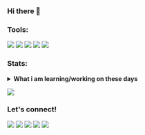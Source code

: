 ### Hi there 👋

### Tools:
<p>
    <img src="https://img.shields.io/badge/OS-MacOS-blue?&logo=apple" />
    <img src="https://img.shields.io/badge/Code-Swift-blue?&logo=swift" />
    <img src="https://img.shields.io/badge/IDE-Xcode-blue?&logo=xcode" />
    <img src="https://img.shields.io/badge/Text%20Editor-Visual%20Studio%20Code-blue?&logo=visual%20studio%20code&logoColor=blue" />
    <img src="https://gpvc.arturio.dev/Ridhofarr24" />
</p>

### Stats:
<details>
 <summary><strong>What i am learning/working on these days</strong></summary>
    - 🔭 I’m currently working on Follow a Lecture </br>
    - 🌱 I’m currently learning Flutter and UIKit </br>
    - 👯 I’m looking to collaborate on Automation Project, Mobile Apps. </br>
    - 🤔 I’m looking for help with master of programming. hehe </br>
    - 💬 Ask me about anything.</br>
    - 📫 How to reach me: <a href="exvoralamia@gmail.com">Email me!</a>  </br>
    - 😄 Pronouns: He/Him </br>
    - ⚡ Fun fact: ... </br>
</details>
<p>
    <img src="https://github-readme-stats.vercel.app/api?username=Ridhofarr24&hide=contribs,prs&show_icons=true&hide_border=true&title_color=000" />
<!--     <img src="https://github-readme-stats.vercel.app/api/top-langs/?username=Ridhofarr24&layout=compact" height=180 /> -->
</p>

### Let's connect!
<p>
    <a href="https://Ridhofarr24.id" target="blank"><img src="https://img.shields.io/badge/Website-https://Ridhofarr24.com-green?" /></a>
    <a href="https://linkedin.Ridhofarr24.com" target="blank"><img src="https://img.shields.io/badge/Ridhofarr24-30302f?style=flat&logo=linkedin" /></a>
    <a href="https://medium.com/@Ridhofarr24" target="blank"><img src="https://img.shields.io/badge/Ridhofarr24-30302f?style=flat&logo=medium" /></a>
    <a href="https://tw.Ridhofarr24.com" target="blank"><img src="https://img.shields.io/badge/@Ridhofarr24_-30302f?style=flat&logo=twitter" /></a>
    <a href="https://www.paypal.me/gewdfe" target="blank"><img src="https://ionicabizau.github.io/badges/paypal.svg" /></a>
</p>
<!--
**Ridhofarr24/Ridhofarr24** is a ✨ _special_ ✨ repository because its `README.md` (this file) appears on your GitHub profile.

Here are some ideas to get you started:

- 🔭 I’m currently working on ...
- 🌱 I’m currently learning ...
- 👯 I’m looking to collaborate on ...
- 🤔 I’m looking for help with ...
- 💬 Ask me about ...
- 📫 How to reach me: ...
- 😄 Pronouns: ...
- ⚡ Fun fact: ...
-->
